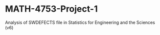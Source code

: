 # MATH-4753-Project-1
Analysis of SWDEFECTS file in Statistics for Engineering and the Sciences (v6)
